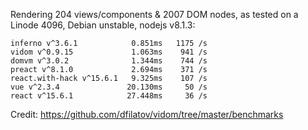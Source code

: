 Rendering 204 views/components & 2007 DOM nodes, as tested on a Linode 4096, Debian unstable, nodejs v8.1.3:

```
inferno v^3.6.1            0.851ms   1175 /s
vidom v^0.9.15             1.063ms    941 /s
domvm v^3.0.2              1.344ms    744 /s
preact v^8.1.0             2.694ms    371 /s
react.with-hack v^15.6.1   9.325ms    107 /s
vue v^2.3.4               20.130ms     50 /s
react v^15.6.1            27.448ms     36 /s
```

Credit: https://github.com/dfilatov/vidom/tree/master/benchmarks
